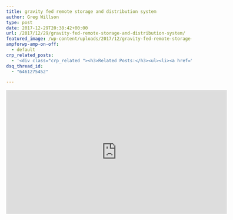 ```yaml
---
title: gravity fed remote storage and distribution system
author: Greg Willson
type: post
date: 2017-12-29T20:38:42+00:00
url: /2017/12/29/gravity-fed-remote-storage-and-distribution-system/
featured_image: /wp-content/uploads/2017/12/gravity-fed-remote-storage-and-d.jpg
ampforwp-amp-on-off:
  - default
crp_related_posts:
  - '<div class="crp_related "><h3>Related Posts:</h3><ul><li><a href="https://scdhub.org/2017/12/25/wastewater-treatment-and-biosolids-management/"    ><img src="https://scdhub.org/wp-content/uploads/2017/12/wastewater-treatment-and-biosoli-150x150.jpg" alt="Wastewater treatment and Biosolids management" title="Wastewater treatment and Biosolids management" width="150" height="150" class="crp_thumb crp_featured" /><span class="crp_title">Wastewater treatment and Biosolids management</span></a></li><li><a href="https://scdhub.org/2017/10/14/my-gravity-fed-spring-water-system/"    ><img src="https://scdhub.org/wp-content/uploads/2017/10/my-gravity-fed-spring-water-system-150x150.jpg" alt="Gravity Fed Spring Water System" title="Gravity Fed Spring Water System" width="150" height="150" class="crp_thumb crp_featured" /><span class="crp_title">Gravity Fed Spring Water System</span></a></li><li><a href="https://scdhub.org/2017/10/14/how-things-work-how-do-water-springs-work/"    ><img src="https://scdhub.org/wp-content/uploads/2017/10/how-things-work-how-do-water-springs-work-150x150.jpg" alt="Water Springs" title="Water Springs" width="150" height="150" class="crp_thumb crp_featured" /><span class="crp_title">Water Springs</span></a></li><li><a href="https://scdhub.org/2017/10/20/gravity-fed-water-distribution-line-system/"    ><img src="https://scdhub.org/wp-content/uploads/2017/10/gravity-fed-water-distribution-line-system-150x150.jpg" alt="Gravity fed water distribution line system" title="Gravity fed water distribution line system" width="150" height="150" class="crp_thumb crp_featured" /><span class="crp_title">Gravity fed water distribution line system</span></a></li><li><a href="https://scdhub.org/2017/12/10/water-chlorine-maintenance-program/"    ><img src="https://scdhub.org/wp-content/uploads/2017/12/water-chlorine-maintenance-progr-150x150.jpg" alt="Water Chlorine Maintenance Program" title="Water Chlorine Maintenance Program" width="150" height="150" class="crp_thumb crp_featured" /><span class="crp_title">Water Chlorine Maintenance Program</span></a></li><li><a href="https://scdhub.org/2017/12/10/water-storage-blue-plastic-water-barrels/"    ><img src="https://scdhub.org/wp-content/uploads/2017/12/water-storage-blue-plastic-water-150x150.jpg" alt="Water Storage Blue Plastic Water Barrels" title="Water Storage Blue Plastic Water Barrels" width="150" height="150" class="crp_thumb crp_featured" /><span class="crp_title">Water Storage Blue Plastic Water Barrels</span></a></li></ul><div class="crp_clear"></div></div>'
dsq_thread_id:
  - "6461275452"

---
```

<iframe width="600" height="338" src="https://www.youtube.com/embed/O1xrnsszLfg?feature=oembed" frameborder="0" gesture="media" allow="encrypted-media" allowfullscreen></iframe>